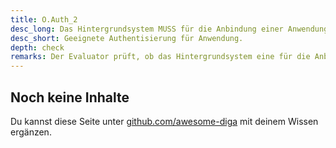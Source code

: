 ```yaml
---
title: O.Auth_2
desc_long: Das Hintergrundsystem MUSS für die Anbindung einer Anwendung eine geeignete Authentisierung unterstützen.
desc_short: Geeignete Authentisierung für Anwendung.
depth: check
remarks: Der Evaluator prüft, ob das Hintergrundsystem eine für die Anbindung einer Anwendung geeignete Authentisierung unterstützt.
---
```


## Noch keine Inhalte

Du kannst diese Seite unter [github.com/awesome-diga](https://github.com/awesome-diga/tr-faq) mit deinem Wissen ergänzen.
